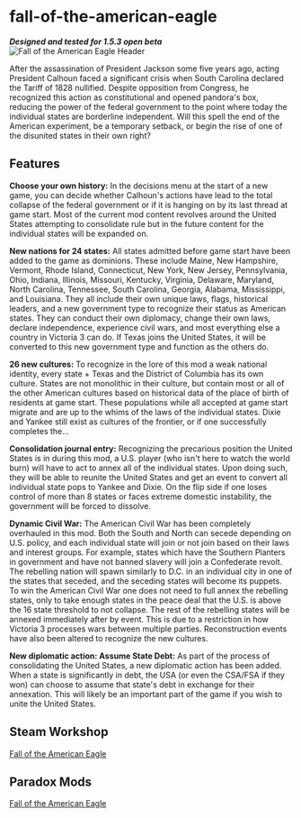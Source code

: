 # fall-of-the-american-eagle
***Designed and tested for 1.5.3 open beta***
![Fall of the American Eagle Header](https://steamuserimages-a.akamaihd.net/ugc/2099297979451198590/E47035DC64939FB44B75ECCD2021DA9CBE368644/)

After the assassination of President Jackson some five years ago, acting President Calhoun faced a significant crisis when South Carolina declared the Tariff of 1828 nullified. Despite opposition from Congress, he recognized this action as constitutional and opened pandora's box, reducing the power of the federal government to the point where today the individual states are borderline independent. Will this spell the end of the American experiment, be a temporary setback, or begin the rise of one of the disunited states in their own right?

## Features
**Choose your own history:** In the decisions menu at the start of a new game, you can decide whether Calhoun's actions have lead to the total collapse of the federal government or if it is hanging on by its last thread at game start. Most of the current mod content revolves around the United States attempting to consolidate rule but in the future content for the individual states will be expanded on.

**New nations for 24 states:** All states admitted before game start have been added to the game as dominions. These include Maine, New Hampshire, Vermont, Rhode Island, Connecticut, New York, New Jersey, Pennsylvania, Ohio, Indiana, Illinois, Missouri, Kentucky, Virginia, Delaware, Maryland, North Carolina, Tennessee, South Carolina, Georgia, Alabama, Mississippi, and Louisiana. They all include their own unique laws, flags, historical leaders, and a new government type to recognize their status as American states. They can conduct their own diplomacy, change their own laws, declare independence, experience civil wars, and most everything else a country in Victoria 3 can do. If Texas joins the United States, it will be converted to this new government type and function as the others do.

**26 new cultures:** To recognize in the lore of this mod a weak national identity, every state + Texas and the District of Columbia has its own culture. States are not monolithic in their culture, but contain most or all of the other American cultures based on historical data of the place of birth of residents at game start. These populations while all accepted at game start migrate and are up to the whims of the laws of the individual states. Dixie and Yankee still exist as cultures of the frontier, or if one successfully completes the...

**Consolidation journal entry:** Recognizing the precarious position the United States is in during this mod, a U.S. player (who isn't here to watch the world burn) will have to act to annex all of the individual states. Upon doing such, they will be able to reunite the United States and get an event to convert all individual state pops to Yankee and Dixie. On the flip side if one loses control of more than 8 states or faces extreme domestic instability, the government will be forced to dissolve.

**Dynamic Civil War:** The American Civil War has been completely overhauled in this mod. Both the South and North can secede depending on U.S. policy, and each individual state will join or not join based on their laws and interest groups. For example, states which have the Southern Planters in government and have not banned slavery will join a Confederate revolt. The rebelling nation will spawn similarly to D.C. in an individual city in one of the states that seceded, and the seceding states will become its puppets. To win the American Civil War one does not need to full annex the rebelling states, only to take enough states in the peace deal that the U.S. is above the 16 state threshold to not collapse. The rest of the rebelling states will be annexed immediately after by event. This is due to a restriction in how Victoria 3 processes wars between multiple parties. Reconstruction events have also been altered to recognize the new cultures.

**New diplomatic action: Assume State Debt:** As part of the process of consolidating the United States, a new diplomatic action has been added. When a state is significantly in debt, the USA (or even the CSA/FSA if they won) can choose to assume that state's debt in exchange for their annexation. This will likely be an important part of the game if you wish to unite the United States.

## Steam Workshop
[Fall of the American Eagle](https://steamcommunity.com/sharedfiles/filedetails/?id=3048845225)

## Paradox Mods
[Fall of the American Eagle](https://mods.paradoxplaza.com/mods/68449/Any)
